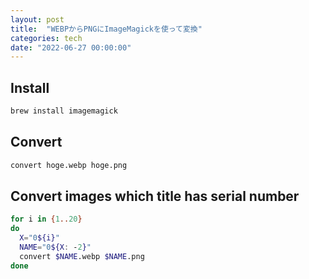 ```yaml
---
layout: post
title:  "WEBPからPNGにImageMagickを使って変換"
categories: tech
date: "2022-06-27 00:00:00"
---
```


## Install

```sh
brew install imagemagick
```

## Convert

```sh
convert hoge.webp hoge.png
```

## Convert images which title has serial number

```sh
for i in {1..20}
do
  X="0${i}"
  NAME="0${X: -2}"
  convert $NAME.webp $NAME.png
done
```
